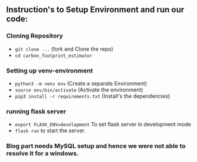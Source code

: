 ## Instruction's to Setup Environment and run our code:

### Cloning Repository
* ```git clone ...``` (fork and Clone the repo)
* ```cd carbon_footprint_estimator``` 

### Setting up venv-environment

* ```python3 -m venv env``` (Create a separate Environment)
* ```source env/bin/activate``` (Activate the environment)
* ```pip3 install -r requirements.txt``` (Install's the dependencies)

### running flask server
* ```export FLASK_ENV=development``` To set flask server in development mode
* ```flask run``` to start the server.

### Blog part needs MySQL setup and hence we were not able to resolve it for a windows.
